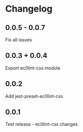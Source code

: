 # Changelog

## 0.0.5 - 0.0.7

Fix all issues

## 0.0.3 + 0.0.4

Export ec0lint-css module

## 0.0.2

Add jest-preset-ec0lint-css

## 0.0.1

Test release - ec0lint-css changes
